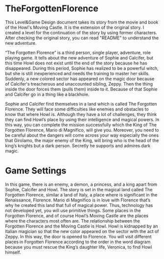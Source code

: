 # TheForgottenFlorence
This Level&Game Design document takes its story from the movie and book of the Howl's Moving Castle. It is the extension of the original story. I created a level for the continuation of the story by using former characters. After checking the original story, you can read "README" to understand the new adventure.

“The Forgotten Florence” is a third person, single player, adventure, role playing game. It tells about the new adventure of Sophie and
Calcifer, but this time Howl does not exist until the end of the story because he has disappeared. During this period, Sophie has realized
to be a powerful witch, but she is still inexperienced and needs the training to master her skills. Suddenly, a new colored sector has
appeared on the magic door because of Calcifer's treacherous and unaccounted sibling, Zeppy. Then the thing inside the door forces them
(pulls them) inside to it. Because of that Sophie and Calcifer go in a thing like a blackhole.

Sophie and Calcifer find themselves in a land which is called The Forgotten Florence. They will face some difficulties like enemies and
obstacles to know that where Howl is. Although they have a lot of challenges, they think they can find Howl’s place by using their
intelligence and magical powers.  In this way, you can complete the mission successfully which the King of The Forgotten Florence, Mario
di Magnifico, will give you. Moreover, you need to be careful about the dangers will come across your way especially the ones that
Girolamo, the major enemy of the King, will bring who is the head of the king’s knights but a dark person. Secretly he supports and
admires dark magic.

# Game Settings
In this game, there is an enemy, a demon, a princess, and a king apart from Sophie, Calcifer and Howl. The story is set in the magical
land called The Forgotten Florence, similar a land of Italy, a place where is significant in the Renaissance, Florence. Mario di Magnifico
is in love with Florence that’s why he created this land that full of magical power. Thus, technology has not developed yet, you will use
primitive things. Some places in the Forgotten Florence, and of course Howl’s Moving Castle are the places where the characters most often
are. 
The relationship between the Forgotten Florence and the Moving Castle is Howl. Howl is kidnapped by an Italian magician so that the new
color appeared on the sector with the act of Zeppy. In this way, the door is opened to Florence. You will visit different places in
Forgotten Florence according to the order in the word diagram because you must rescue the King’s daughter life, Veronica, to find Howl
himself.
